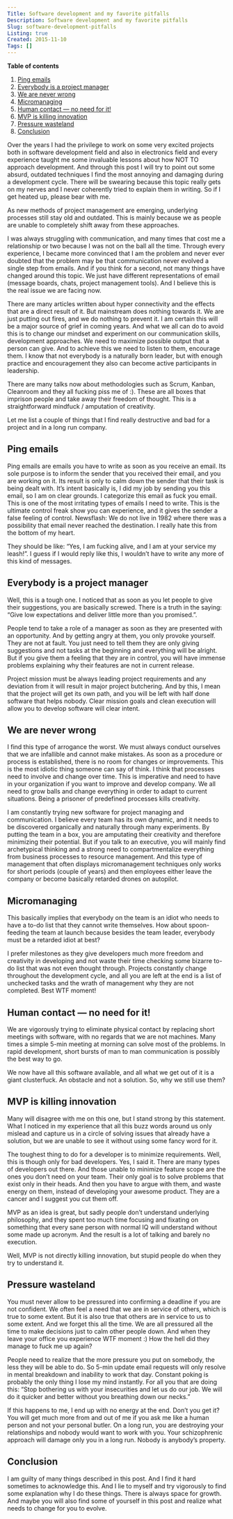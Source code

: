 ```yaml
---
Title: Software development and my favorite pitfalls
Description: Software development and my favorite pitfalls
Slug: software-development-pitfalls
Listing: true
Created: 2015-11-10
Tags: []
---
```


**Table of contents**

1. [Ping emails](#ping-emails)
2. [Everybody is a project manager](#everybody-is-a-project-manager)
3. [We are never wrong](#we-are-never-wrong)
4. [Micromanaging](#micromanaging)
5. [Human contact — no need for it!](#human-contact--no-need-for-it)
6. [MVP is killing innovation](#mvp-is-killing-innovation)
7. [Pressure wasteland](#pressure-wasteland)
8. [Conclusion](#conclusion)

Over the years I had the privilege to work on some very excited projects both in software development field and also in electronics field and every experience taught me some invaluable lessons about how NOT TO approach development. And through this post I will try to point out some absurd, outdated techniques I find the most annoying and damaging during a development cycle. There will be swearing because this topic really gets on my nerves and I never coherently tried to explain them in writing. So if I get heated up, please bear with me.

As new methods of project management are emerging, underlying processes still stay old and outdated. This is mainly because we as people are unable to completely shift away from these approaches.

I was always struggling with communication, and many times that cost me a relationship or two because I was not on the ball all the time. Through every experience, I became more convinced that I am the problem and never ever doubted that the problem may be that communication never evolved a single step from emails. And if you think for a second, not many things have changed around this topic. We just have different representations of email (message boards, chats, project management tools). And I believe this is the real issue we are facing now.

There are many articles written about hyper connectivity and the effects that are a direct result of it. But mainstream does nothing towards it. We are just putting out fires, and we do nothing to prevent it. I am certain this will be a major source of grief in coming years. And what we all can do to avoid this is to change our mindset and experiment on our communication skills, development approaches. We need to maximize possible output that a person can give. And to achieve this we need to listen to them, encourage them. I know that not everybody is a naturally born leader, but with enough practice and encouragement they also can become active participants in leadership.

There are many talks now about methodologies such as Scrum, Kanban, Cleanroom and they all fucking piss me of :). These are all boxes that imprison people and take away their freedom of thought. This is a straightforward mindfuck / amputation of creativity.

Let me list a couple of things that I find really destructive and bad for a project and in a long run company.

## Ping emails

Ping emails are emails you have to write as soon as you receive an email. Its sole purpose is to inform the sender that you received their email, and you are working on it. Its result is only to calm down the sender that their task is being dealt with. It’s intent basically is, I did my job by sending you this email, so I am on clear grounds. I categorize this email as fuck you email. This is one of the most irritating types of emails I need to write. This is the ultimate control freak show you can experience, and it gives the sender a false feeling of control. Newsflash: We do not live in 1982 where there was a possibility that email never reached the destination. I really hate this from the bottom of my heart.

They should be like: “Yes, I am fucking alive, and I am at your service my leash!”. I guess if I would reply like this, I wouldn’t have to write any more of this kind of messages.

## Everybody is a project manager

Well, this is a tough one. I noticed that as soon as you let people to give their suggestions, you are basically screwed. There is a truth in the saying: “Give low expectations and deliver little more than you promised.”.

People tend to take a role of a manager as soon as they are presented with an opportunity. And by getting angry at them, you only provoke yourself. They are not at fault. You just need to tell them they are only giving suggestions and not tasks at the beginning and everything will be alright. But if you give them a feeling that they are in control, you will have immense problems explaining why their features are not in current release.

Project mission must be always leading project requirements and any deviation from it will result in major project butchering. And by this, I mean that the project will get its own path, and you will be left with half done software that helps nobody. Clear mission goals and clean execution will allow you to develop software will clear intent.

## We are never wrong

I find this type of arrogance the worst. We must always conduct ourselves that we are infallible and cannot make mistakes. As soon as a procedure or process is established, there is no room for changes or improvements. This is the most idiotic thing someone can say of think. I think that processes need to involve and change over time. This is imperative and need to have in your organization if you want to improve and develop company. We all need to grow balls and change everything in order to adapt to current situations. Being a prisoner of predefined processes kills creativity.

I am constantly trying new software for project managing and communication. I believe every team has its own dynamic, and it needs to be discovered organically and naturally through many experiments. By putting the team in a box, you are amputating their creativity and therefore minimizing their potential. But if you talk to an executive, you will mainly find archetypical thinking and a strong need to compartmentalize everything from business processes to resource management. And this type of management that often displays micromanagement techniques only works for short periods (couple of years) and then employees either leave the company or become basically retarded drones on autopilot.

## Micromanaging

This basically implies that everybody on the team is an idiot who needs to have a to-do list that they cannot write themselves. How about spoon-feeding the team at launch because besides the team leader, everybody must be a retarded idiot at best?

I prefer milestones as they give developers much more freedom and creativity in developing and not waste their time checking some bizarre to-do list that was not even thought through. Projects constantly change throughout the development cycle, and all you are left at the end is a list of unchecked tasks and the wrath of management why they are not completed. Best WTF moment!

## Human contact — no need for it!

We are vigorously trying to eliminate physical contact by replacing short meetings with software, with no regards that we are not machines. Many times a simple 5-min meeting at morning can solve most of the problems. In rapid development, short bursts of man to man communication is possibly the best way to go.

We now have all this software available, and all what we get out of it is a giant clusterfuck. An obstacle and not a solution. So, why we still use them?

## MVP is killing innovation

Many will disagree with me on this one, but I stand strong by this statement. What I noticed in my experience that all this buzz words around us only mislead and capture us in a circle of solving issues that already have a solution, but we are unable to see it without using some fancy word for it.

The toughest thing to do for a developer is to minimize requirements. Well, this is though only for bad developers. Yes, I said it. There are many types of developers out there. And those unable to minimize feature scope are the ones you don’t need on your team. Their only goal is to solve problems that exist only in their heads. And then you have to argue with them, and waste energy on them, instead of developing your awesome product. They are a cancer and I suggest you cut them off.

MVP as an idea is great, but sadly people don’t understand underlying philosophy, and they spent too much time focusing and fixating on something that every sane person with normal IQ will understand without some made up acronym. And the result is a lot of talking and barely no execution.

Well, MVP is not directly killing innovation, but stupid people do when they try to understand it.

## Pressure wasteland

You must never allow to be pressured into confirming a deadline if you are not confident. We often feel a need that we are in service of others, which is true to some extent. But it is also true that others are in service to us to some extent. And we forget this all the time. We are all pressured all the time to make decisions just to calm other people down. And when they leave your office you experience WTF moment :) How the hell did they manage to fuck me up again?

People need to realize that the more pressure you put on somebody, the less they will be able to do. So 5-min update email requests will only resolve in mental breakdown and inability to work that day. Constant poking is probably the only thing I lose my mind instantly. For all you that are doing this: “Stop bothering us with your insecurities and let us do our job. We will do it quicker and better without you breathing down our necks.”

If this happens to me, I end up with no energy at the end. Don’t you get it? You will get much more from and out of me if you ask me like a human person and not your personal butler. On a long run, you are destroying your relationships and nobody would want to work with you. Your schizophrenic approach will damage only you in a long run. Nobody is anybody’s property.

## Conclusion

I am guilty of many things described in this post. And I find it hard sometimes to acknowledge this. And I lie to myself and try vigorously to find some explanation why I do these things. There is always space for growth. And maybe you will also find some of yourself in this post and realize what needs to change for you to evolve.
